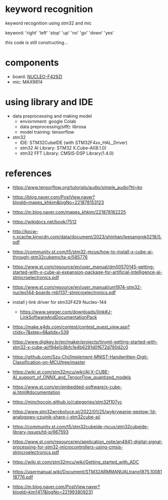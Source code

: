 # keyword recognition
keyword recognition using stm32 and mic

keyword: 'right' 'left' 'stop' 'up' 'no' 'go' 'down' 'yes'

this code is still constructing...

# components
- board: [NUCLEO-F429ZI](https://www.st.com/en/evaluation-tools/nucleo-f429zi.html)
- mic: MAX9814

# using library and IDE
- data preprocessing and making model
    - enviornment: google Colab
    - data preprocessing(stft): librosa
    - model training: tensorflow
- stm32
    - IDE: STM32CubeIDE (with STM32F4xx_HAL_Driver)
    - stm32 AI Library: STM32 X.Cube-AI(8.1.0)
    - stm32 FFT Library: CMSIS-DSP Library(1.4.0)
# references
- https://www.tensorflow.org/tutorials/audio/simple_audio?hl=ko
- https://blog.naver.com/PostView.naver?blogId=mapes_khkim&logNo=221878153123
- https://m.blog.naver.com/mapes_khkim/221878162225
- https://wikidocs.net/book/7512
- http://kocw-n.xcache.kinxcdn.com/data/document/2023/shinhan/leesangrok0218/5.pdf
- https://community.st.com/t5/stm32-mcus/how-to-install-x-cube-ai-through-stm32cubemx/ta-p/585776
- https://www.st.com/resource/en/user_manual/dm00570145-getting-started-with-x-cube-ai-expansion-package-for-artificial-intelligence-ai-stmicroelectronics.pdf
- https://www.st.com/resource/en/user_manual/um1974-stm32-nucleo144-boards-mb1137-stmicroelectronics.pdf
- install j-link driver for stm32F429 Nucleo-144
	- https://www.segger.com/downloads/jlink#J-LinkSoftwareAndDocumentationPack

- https://make.e4ds.com/contest/contest_quest_view.asp?ctidx=7&step=6&atidx=539
- https://www.digikey.kr/en/maker/projects/tinyml-getting-started-with-stm32-x-cube-ai/f94e1c8bfc1e4b6291d0f672d780d2c0
- https://github.com/Szu-Chi/Implement-MNIST-Handwritten-Digit-Classification-on-MCU/tree/master
- https://wiki.st.com/stm32mcu/wiki/AI:X-CUBE-AI_support_of_ONNX_and_TensorFlow_quantized_models
- https://www.st.com/en/embedded-software/x-cube-ai.html#documentation
- https://minchocoin.github.io/categories/stm32f107vc
- https://www.stm32wrobotyce.pl/2022/01/25/wykrywanie-gestow-1d-analogowy-czujnik-sharp-i-stm32cube-ai/
- https://community.st.com/t5/stm32cubeide-mcus/stm32cubeide-library-issues/td-p/667593
- https://www.st.com/resource/en/application_note/an4841-digital-signal-processing-for-stm32-microcontrollers-using-cmsis-stmicroelectronics.pdf
- https://wiki.st.com/stm32mcu/wiki/Getting_started_with_ADC
- https://usermanual.wiki/Document/STM32ARMMANUALtrang1875.1008118776.pdf
- https://m.blog.naver.com/PostView.naver?blogId=kim1417&logNo=221993809231

